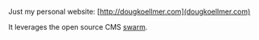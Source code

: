 Just my personal website: [http://dougkoellmer.com](dougkoellmer.com)

It leverages the open source CMS [swarm](https://github.com/dougkoellmer/swarm).
